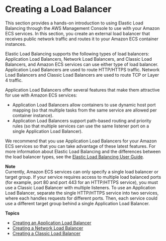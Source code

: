 # Creating a Load Balancer<a name="create-load-balancer"></a>

This section provides a hands\-on introduction to using Elastic Load Balancing through the AWS Management Console to use with your Amazon ECS services\. In this section, you create an external load balancer that receives public network traffic and routes it to your Amazon ECS container instances\.

Elastic Load Balancing supports the following types of load balancers: Application Load Balancers, Network Load Balancers, and Classic Load Balancers, and Amazon ECS services can use either type of load balancer\. Application Load Balancers are used to route HTTP/HTTPS traffic\. Network Load Balancers and Classic Load Balancers are used to route TCP or Layer 4 traffic\.

Application Load Balancers offer several features that make them attractive for use with Amazon ECS services:
+ Application Load Balancers allow containers to use dynamic host port mapping \(so that multiple tasks from the same service are allowed per container instance\)\.
+ Application Load Balancers support path\-based routing and priority rules \(so that multiple services can use the same listener port on a single Application Load Balancer\)\.

We recommend that you use Application Load Balancers for your Amazon ECS services so that you can take advantage of these latest features\. For more information about Elastic Load Balancing and the differences between the load balancer types, see the [Elastic Load Balancing User Guide](http://docs.aws.amazon.com/elasticloadbalancing/latest/userguide/)\.

**Note**  
Currently, Amazon ECS services can only specify a single load balancer or target group\. If your service requires access to multiple load balanced ports \(for example, port 80 and port 443 for an HTTP/HTTPS service\), you must use a Classic Load Balancer with multiple listeners\. To use an Application Load Balancer, separate the single HTTP/HTTPS service into two services, where each handles requests for different ports\. Then, each service could use a different target group behind a single Application Load Balancer\.

**Topics**
+ [Creating an Application Load Balancer](create-application-load-balancer.md)
+ [Creating a Network Load Balancer](create-network-load-balancer.md)
+ [Creating a Classic Load Balancer](create-standard-load-balancer.md)
